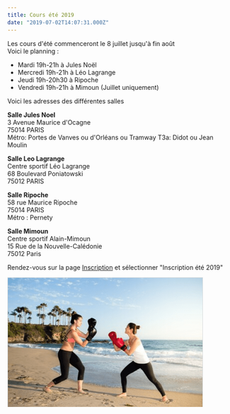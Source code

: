```yaml
---
title: Cours été 2019
date: "2019-07-02T14:07:31.000Z"
---
```


Les cours d'été commenceront le 8 juillet jusqu'à fin août\
Voici le planning :

* Mardi 19h-21h à Jules Noël
* Mercredi 19h-21h à Léo Lagrange
* Jeudi 19h-20h30 à Ripoche
* Vendredi 19h-21h  à Mimoun (Juillet uniquement)

Voici les adresses des différentes salles

**Salle Jules Noel**\
3 Avenue Maurice d'Ocagne\
75014 PARIS\
Métro: Portes de Vanves ou d'Orléans ou Tramway T3a: Didot ou Jean Moulin

**Salle Leo Lagrange**\
Centre sportif Léo Lagrange\
68 Boulevard Poniatowski\
75012 PARIS

**Salle Ripoche**\
58 rue Maurice Ripoche\
75014 PARIS\
Métro : Pernety

**Salle Mimoun**\
Centre sportif Alain-Mimoun\
15 Rue de la Nouvelle-Calédonie\
75012 Paris

Rendez-vous sur la page [Inscription](https://www.helloasso.com/associations/psbf-paris-savate-boxe-francaise/adhesions/inscription-ete) et sélectionner "Inscription été 2019"

![Cours été 2019](./cours-ete-2019.png "Cours été 2019")
